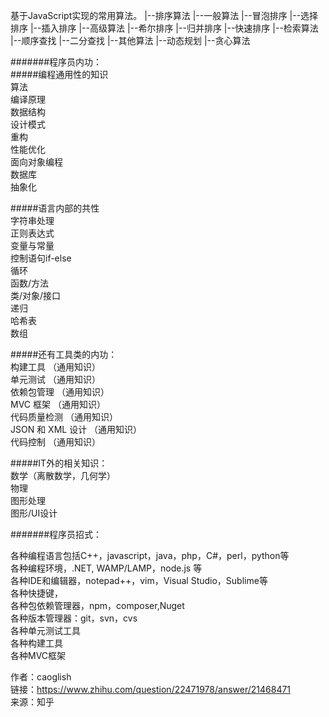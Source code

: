 基于JavaScript实现的常用算法。
|--排序算法
	|--一般算法
		|--冒泡排序
		|--选择排序
		|--插入排序
	|--高级算法
		|--希尔排序
		|--归并排序
		|--快速排序
|--检索算法
	|--顺序查找
	|--二分查找
|--其他算法
	|--动态规划
	|--贪心算法  

#######程序员内功：  
#####编程通用性的知识  
算法  
编译原理  
数据结构  
设计模式  
重构  
性能优化  
面向对象编程  
数据库  
抽象化  

#####语言内部的共性  
字符串处理  
正则表达式  
变量与常量  
控制语句if-else  
循环  
函数/方法  
类/对象/接口  
递归  
哈希表  
数组  

#####还有工具类的内功：  
构建工具 （通用知识）  
单元测试 （通用知识）  
依赖包管理 （通用知识）  
MVC 框架 （通用知识）  
代码质量检测 （通用知识）  
JSON 和 XML 设计 （通用知识）  
代码控制 （通用知识）  

#####IT外的相关知识：  
数学（离散数学，几何学）  
物理  
图形处理  
图形/UI设计  

#######程序员招式：  

各种编程语言包括C++，javascript，java，php，C#，perl，python等  
各种编程环境，.NET, WAMP/LAMP，node.js 等  
各种IDE和编辑器，notepad++，vim，Visual Studio，Sublime等  
各种快捷键，  
各种包依赖管理器，npm，composer,Nuget  
各种版本管理器：git，svn，cvs  
各种单元测试工具  
各种构建工具  
各种MVC框架  

作者：caoglish  
链接：https://www.zhihu.com/question/22471978/answer/21468471  
来源：知乎  